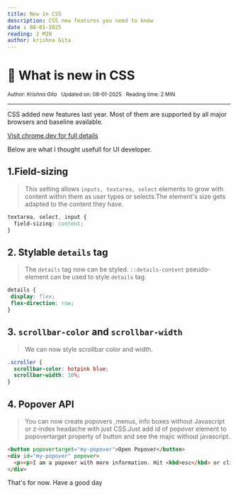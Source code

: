 ```yaml
---
title: New in CSS
description: CSS new features you need to know
date : 08-01-2025
reading: 2 MIN
author: krishna Gita
---
```


# 🎉 What is new in CSS
 
<small> Author: *Krishna Gita* &nbsp; Updated on: 08-01-2025  &nbsp; Reading time: 2 MIN </small>
  
 ---
CSS added new features last year. Most of them are supported by all major browsers and baseline available.

[Visit chrome.dev for full details](https://chrome.dev/css-wrapped-2024/)

Below are what I thought usefull for UI developer.
## 1.Field-sizing
  > This setting allows `inputs, textarea, select` elements to grow with content within them as user types or selects.The element's size gets adapted to the content they have.
```css
textarea, select, input {
  field-sizing: content;
}
```
## 2. Stylable `details` tag
 > The `details` tag now can be styled. `::details-content` pseudo-element can be used to style `details` tag. 
 ```css
 details {
  display: flex;
  flex-direction: row;
}
```
## 3. `scrollbar-color` and `scrollbar-width`
> We can now style scrollbar color and width.
```css
.scroller {
  scrollbar-color: hotpink blue;
  scrollbar-width: 10%;
}
```
## 4. Popover API
> You can now create popovers ,menus, info boxes without Javascript or z-index headache with just CSS.Just add id of popover element to popovertarget property of button and see the majic without javascript.
```html
<button popovertarget="my-popover">Open Popover</button>
<div id="my-popover" popover>
  <p><p>I am a popover with more information. Hit <kbd>esc</kbd> or click away to close me.<p></p>
</div>
```
That's for now. Have a good day 

